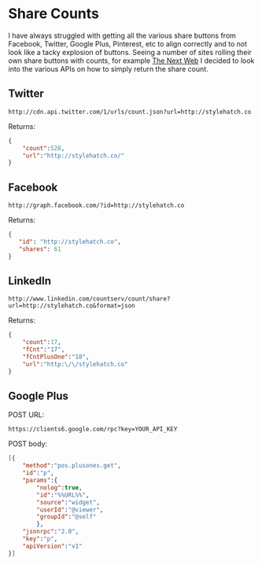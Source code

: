 Share Counts
============

I have always struggled with getting all the various share buttons from Facebook, Twitter, Google Plus, Pinterest, etc to align correctly and to not look like a tacky explosion of buttons.  Seeing a number of sites rolling their own share buttons with counts, for example [The Next Web](http://thenextweb.com/shareables/2012/05/08/move-over-zuck-abraham-lincoln-filed-a-patent-for-facebook-in-1845/) I decided to look into the various APIs on how to simply return the share count.

Twitter
-------

`http://cdn.api.twitter.com/1/urls/count.json?url=http://stylehatch.co`

Returns:
```json
{
	"count":528,
	"url":"http://stylehatch.co/"
}
```

Facebook
--------

`http://graph.facebook.com/?id=http://stylehatch.co`

Returns:

```json
{
   "id": "http://stylehatch.co",
   "shares": 61
}
```

LinkedIn
--------
`http://www.linkedin.com/countserv/count/share?url=http://stylehatch.co&format=json`

Returns:

```json
{
	"count":17,
	"fCnt":"17",
	"fCntPlusOne":"18",
	"url":"http:\/\/stylehatch.co"
}
```

Google Plus
-----------
POST URL:

`https://clients6.google.com/rpc?key=YOUR_API_KEY`

POST body:

```json
[{
	"method":"pos.plusones.get",
	"id":"p",
	"params":{
		"nolog":true,
		"id":"%%URL%%",
		"source":"widget",
		"userId":"@viewer",
		"groupId":"@self"
		},
	"jsonrpc":"2.0",
	"key":"p",
	"apiVersion":"v1"
}]
```